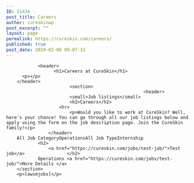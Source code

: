 ```yaml
---
ID: 21434
post_title: Careers
author: cureskinwp
post_excerpt: ""
layout: page
permalink: https://cureskin.com/careers/
published: true
post_date: 2019-02-06 09:07:32
---
```

				<header>
        	          <h1>Careers at CureSkin</h1>
          <p></p>
		</header>
							<section>
														<header>
							<small>Job listings</small>
							<h2>Careers</h2>
						<hr>
							<p>Would you like to work at CureSkin? Well, here's your chance! You can go through all our job listings below and apply using the form on the job description page. Join the CureSkin family!</p>
					</header>
		All Job CategoryOperationsAll Job TypeInternship
                <h2>
                    <a href="https://cureskin.com/jobs/test-job/">Test job</a>                </h2>
                Operations <a href="https://cureskin.com/jobs/test-job/">More Details </a>            
		</section>
		<p>[awsmjobs]</p>